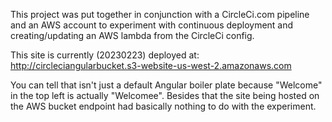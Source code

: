 <!-- @format -->

This project was put together in conjunction with a CircleCi.com pipeline and an AWS account to experiment with continuous deployment and creating/updating an AWS lambda from the CircleCi config. 

This site is currently (20230223) deployed at: http://circleciangularbucket.s3-website-us-west-2.amazonaws.com

You can tell that isn't just a default Angular boiler plate because "Welcome" in the top left is actually "Welcomee". Besides that the site being hosted on the AWS bucket endpoint had basically nothing to do with the experiment.  
